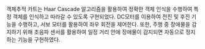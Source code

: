  객체추적 카트는 Haar Cascade 알고리즘을 활용하여 정확한 객체 인식을 수행하여 특정 객체를 인식하고 따라갈 수 있도록 구현되었다.
 DC모터를 이용하여 전진 및 후진 기능을 수행하고, 서보 모터를 활용하여 좌우 회전을 제어한다. 또한, 주행 중 장애물을 감지하기 위해 초음파 센서를 활용하여 일정 거리 안에 장애물이 감지되면 
 자동으로 정지하는 기능을 구현하였다.
